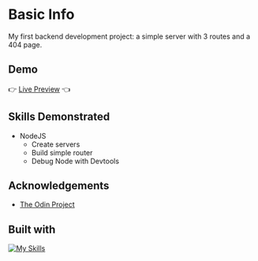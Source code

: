 # Basic Info

My first backend development project: a simple server with 3 routes and a 404 page.

## Demo

👉 [Live Preview](#) 👈

## Skills Demonstrated

- NodeJS
  - Create servers
  - Build simple router
  - Debug Node with Devtools

## Acknowledgements

- [The Odin Project](https://www.theodinproject.com/lessons/node-path-react-new-shopping-cart)

## Built with

[![My Skills](https://skillicons.dev/icons?i=nodejs,html,js,css)](https://skillicons.dev)
